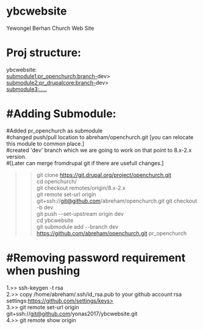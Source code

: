 # ybcwebsite
Yewongel Berhan Church Web Site 

Proj structure:  
================ 
 ybcwebsite:  
      <submodule1:pr_openchurch:branch->dev>  
      <submodule2:pr_drupalcore:branch->dev>  
      <submodule3:.....>  


#Adding Submodule: 
=========================
#Added pr_openchurch as submodule  
#changed push/pull location to abreham/openchurch.git [you can relocate this module to common place.]   
#created 'dev' branch which we are going to work on that point to 8.x-2.x version.    
#[Later can merge fromdrupal git if there are usefull changes.]   

  >>git clone https://git.drupal.org/project/openchurch.git  
  >>cd openchurch/  
  >>git checkout remotes/origin/8.x-2.x  
  >>git remote set-url origin git+ssh://git@github.com/abreham/openchurch.git 
  >>git checkout -b dev  
  >>git push --set-upstream origin dev  
  >>cd ybcwebsite  
  >>git submodule add --branch dev https://github.com/abreham/openchurch.git pr_openchurch 

#Removing password requirement when pushing
===========================================
1.>> ssh-keygen -t rsa  
2.>> copy /home/abreham/.ssh/id_rsa.pub to your github account rsa settings:https://github.com/settings/keys>  
3.>> git remote set-url origin git+ssh://git@github.com/yonas2017/ybcwebsite.git  
4.>> git remote show origin 
